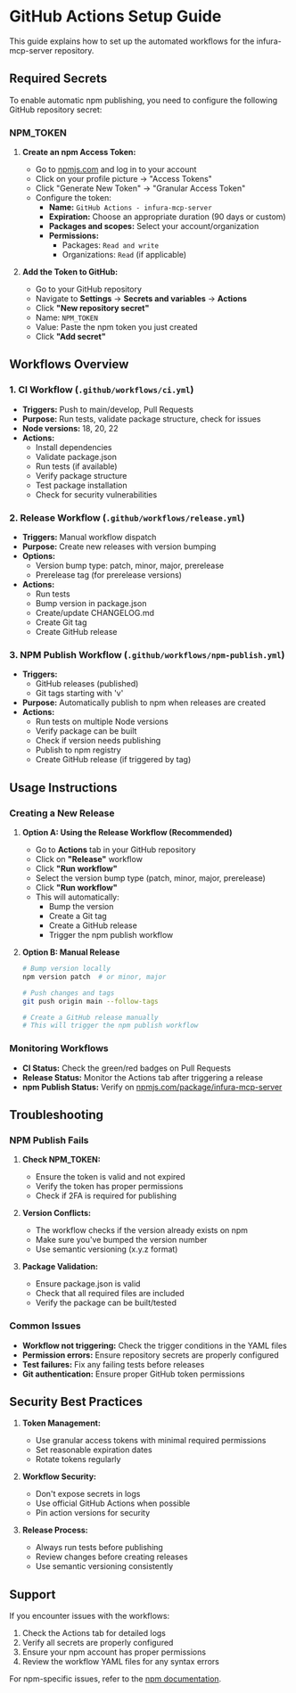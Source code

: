 # GitHub Actions Setup Guide

This guide explains how to set up the automated workflows for the infura-mcp-server repository.

## Required Secrets

To enable automatic npm publishing, you need to configure the following GitHub repository secret:

### NPM_TOKEN

1. **Create an npm Access Token:**
   - Go to [npmjs.com](https://www.npmjs.com) and log in to your account
   - Click on your profile picture → "Access Tokens"
   - Click "Generate New Token" → "Granular Access Token"
   - Configure the token:
     - **Name:** `GitHub Actions - infura-mcp-server`
     - **Expiration:** Choose an appropriate duration (90 days or custom)
     - **Packages and scopes:** Select your account/organization
     - **Permissions:** 
       - Packages: `Read and write`
       - Organizations: `Read` (if applicable)

2. **Add the Token to GitHub:**
   - Go to your GitHub repository
   - Navigate to **Settings** → **Secrets and variables** → **Actions**
   - Click **"New repository secret"**
   - Name: `NPM_TOKEN`
   - Value: Paste the npm token you just created
   - Click **"Add secret"**

## Workflows Overview

### 1. CI Workflow (`.github/workflows/ci.yml`)
- **Triggers:** Push to main/develop, Pull Requests
- **Purpose:** Run tests, validate package structure, check for issues
- **Node versions:** 18, 20, 22
- **Actions:**
  - Install dependencies
  - Validate package.json
  - Run tests (if available)
  - Verify package structure
  - Test package installation
  - Check for security vulnerabilities

### 2. Release Workflow (`.github/workflows/release.yml`)
- **Triggers:** Manual workflow dispatch
- **Purpose:** Create new releases with version bumping
- **Options:**
  - Version bump type: patch, minor, major, prerelease
  - Prerelease tag (for prerelease versions)
- **Actions:**
  - Run tests
  - Bump version in package.json
  - Create/update CHANGELOG.md
  - Create Git tag
  - Create GitHub release

### 3. NPM Publish Workflow (`.github/workflows/npm-publish.yml`)
- **Triggers:** 
  - GitHub releases (published)
  - Git tags starting with 'v'
- **Purpose:** Automatically publish to npm when releases are created
- **Actions:**
  - Run tests on multiple Node versions
  - Verify package can be built
  - Check if version needs publishing
  - Publish to npm registry
  - Create GitHub release (if triggered by tag)

## Usage Instructions

### Creating a New Release

1. **Option A: Using the Release Workflow (Recommended)**
   - Go to **Actions** tab in your GitHub repository
   - Click on **"Release"** workflow
   - Click **"Run workflow"**
   - Select the version bump type (patch, minor, major, prerelease)
   - Click **"Run workflow"**
   - This will automatically:
     - Bump the version
     - Create a Git tag
     - Create a GitHub release
     - Trigger the npm publish workflow

2. **Option B: Manual Release**
   ```bash
   # Bump version locally
   npm version patch  # or minor, major
   
   # Push changes and tags
   git push origin main --follow-tags
   
   # Create a GitHub release manually
   # This will trigger the npm publish workflow
   ```

### Monitoring Workflows

- **CI Status:** Check the green/red badges on Pull Requests
- **Release Status:** Monitor the Actions tab after triggering a release
- **npm Publish Status:** Verify on [npmjs.com/package/infura-mcp-server](https://www.npmjs.com/package/infura-mcp-server)

## Troubleshooting

### NPM Publish Fails

1. **Check NPM_TOKEN:**
   - Ensure the token is valid and not expired
   - Verify the token has proper permissions
   - Check if 2FA is required for publishing

2. **Version Conflicts:**
   - The workflow checks if the version already exists on npm
   - Make sure you've bumped the version number
   - Use semantic versioning (x.y.z format)

3. **Package Validation:**
   - Ensure package.json is valid
   - Check that all required files are included
   - Verify the package can be built/tested

### Common Issues

- **Workflow not triggering:** Check the trigger conditions in the YAML files
- **Permission errors:** Ensure repository secrets are properly configured
- **Test failures:** Fix any failing tests before releases
- **Git authentication:** Ensure proper GitHub token permissions

## Security Best Practices

1. **Token Management:**
   - Use granular access tokens with minimal required permissions
   - Set reasonable expiration dates
   - Rotate tokens regularly

2. **Workflow Security:**
   - Don't expose secrets in logs
   - Use official GitHub Actions when possible
   - Pin action versions for security

3. **Release Process:**
   - Always run tests before publishing
   - Review changes before creating releases
   - Use semantic versioning consistently

## Support

If you encounter issues with the workflows:

1. Check the Actions tab for detailed logs
2. Verify all secrets are properly configured
3. Ensure your npm account has proper permissions
4. Review the workflow YAML files for any syntax errors

For npm-specific issues, refer to the [npm documentation](https://docs.npmjs.com/). 